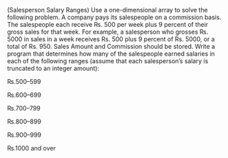 (Salesperson Salary Ranges) Use a one-dimensional array to solve the following problem. 
A company pays its salespeople on a commission basis. The salespeople each receive ₨. 500 per week
plus 9 percent of their gross sales for that week. For example, a salesperson who grosses ₨. 5000 in sales in a week receives Rs. 500 plus 9 percent of Rs. 5000, or a total of Rs. 950. Sales Amount and Commission should be stored. Write a program that determines how many of the salespeople earned salaries in each of the following ranges (assume that each salesperson’s salary is truncated to an integer amount):

₨.500–599

₨.600–699

₨.700–799

₨.800–899

₨.900–999

₨.1000  and over
